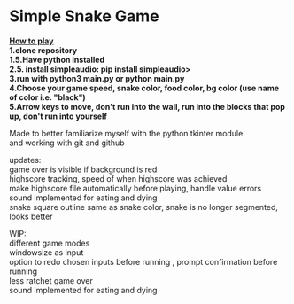 # Simple Snake Game  
<ins>**How to play**</ins>  
**1.clone repository**  
**1.5.Have python installed**  
**2.5. install simpleaudio: pip install simpleaudio>**  
**3.run with python3 main.py or python main.py**    
**4.Choose your game speed, snake color, food color, bg color (use name of color i.e. "black")**     
**5.Arrow keys to move, don't run into the wall, run into the blocks that pop up, don't run into yourself**  

Made to better familiarize myself with the python tkinter module  
and working with git and github

updates:  
game over is visible if background is red  
highscore tracking, speed of when highscore was achieved  
make highscore file automatically before playing, handle value errors  
sound implemented for eating and dying  
snake square outline same as snake color, snake is no longer segmented, looks better  
 
WIP:  
different game modes  
windowsize as input  
option to redo chosen inputs before running , prompt confirmation before running  
less ratchet game over  
sound implemented for eating and dying


